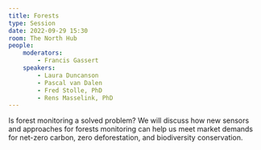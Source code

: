 ```yaml
---
title: Forests
type: Session
date: 2022-09-29 15:30
room: The North Hub
people:
    moderators:
        - Francis Gassert
    speakers:
        - Laura Duncanson
        - Pascal van Dalen
        - Fred Stolle, PhD
        - Rens Masselink, PhD
---
```

Is forest monitoring a solved problem? We will discuss how new sensors and approaches for forests monitoring can help us meet market demands for net-zero carbon, zero deforestation, and biodiversity conservation.